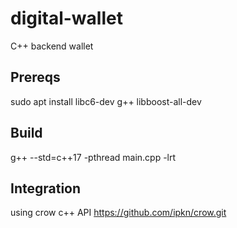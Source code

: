 # digital-wallet
C++ backend wallet

## Prereqs
sudo apt install libc6-dev g++ libboost-all-dev

## Build
g++ --std=c++17 -pthread main.cpp -lrt

## Integration
using crow c++ API https://github.com/ipkn/crow.git
